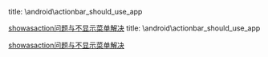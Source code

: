title: \android\actionbar_should_use_app 

[showasaction问题与不显示菜单解决](/pages/dokuwiki/android/actionbar_should_use_app/showasaction问题与不显示菜单解决)
title: \android\actionbar_should_use_app 

[showasaction问题与不显示菜单解决](/pages/dokuwiki/android/actionbar_should_use_app/showasaction问题与不显示菜单解决)
